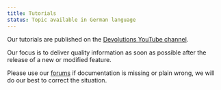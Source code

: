 ```yaml
---
title: Tutorials
status: Topic available in German language
---
```

Our tutorials are published on the [Devolutions YouTube channel](https://www.youtube.com/user/Devolutions).  

Our focus is to deliver quality information as soon as possible after the release of a new or modified feature.  

Please use our [forums](https://forum.devolutions.net/product/rdm-windows) if documentation is missing or plain wrong, we will do our best to correct the situation. 

